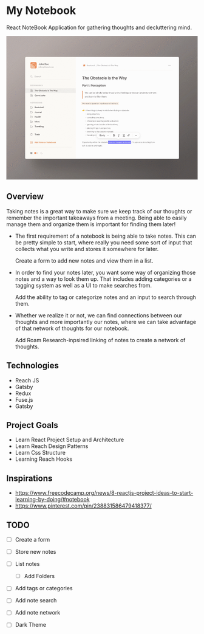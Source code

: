 # My Notebook

React NoteBook Application for gathering thoughts and decluttering mind.

![](docs/notebook.gif)

## Overview

Taking notes is a great way to make sure we keep track of our thoughts or remember the important takeaways from a meeting. Being able to easily manage them and organize them is important for finding them later!

- The first requirement of a notebook is being able to take notes. This can be pretty simple to start, where really you need some sort of input that collects what you write and stores it somewhere for later.

    Create a form to add new notes and view them in a list.

- In order to find your notes later, you want some way of organizing those notes and a way to look them up. That includes adding categories or a tagging system as well as a UI to make searches from.

    Add the ability to tag or categorize notes and an input to search through them.

- Whether we realize it or not, we can find connections between our thoughts and more importantly our notes, where we can take advantage of that network of thoughts for our notebook.

    Add Roam Research-inpsired linking of notes to create a network of thoughts.


## Technologies 
- Reach JS
- Gatsby
- Redux 
- Fuse.js
- Gatsby

## Project Goals
- Learn React Project Setup and Architecture
- Learn Reach Design Patterns
- Learn Css Structure
- Learning Reach Hooks

## Inspirations
- https://www.freecodecamp.org/news/8-reactjs-project-ideas-to-start-learning-by-doing/#notebook
- https://www.pinterest.com/pin/238831586479418377/


## TODO
- [ ] Create a form
- [ ] Store new notes
- [ ] List notes
    - [ ] Add Folders
- [ ] Add tags or categories
- [ ] Add note search
- [ ] Add note network 
- [ ] Dark Theme







